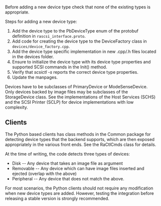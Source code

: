 Before adding a new device type check that none of the existing types is appropriate.

Steps for adding a new device type:

1. Add the device type to the PbDeviceType enum of the protobuf definition in `rascsi_interface.proto`.
2. Add code for creating the device type to the DeviceFactory class in `devices/device_factory.cpp`.
3. Add the device type specific implementation in new .cpp/.h files located in the devices folder.
4. Ensure to initialize the device type with its device type properties and supported SCSI commands in the Init() method.
5. Verify that _scsictl -s_ reports the correct device type properties.
6. Update the manpages.

Devices have to be subclasses of PrimaryDevice or ModeSenseDevice. Only devices backed by image files may be subclasses of the StorageDevice class. See the implementations of the Host Services (SCHS) and the SCSI Printer (SCLP) for device implementations with low complexity.

## Clients

The Python based clients has class methods in the Common package for detecting device types that the backend supports, which are then exposed appropriately in the various front ends. See the RaCtlCmds class for details.

At the time of writing, the code detects three types of devices:
* Disk -- Any device that takes an image file as argument
* Removable -- Any device which can have image files inserted and ejected (overlap with the above)
* Peripheral -- Any device that does not match the above.

For most scenarios, the Python clients should not require any modification when new device types are added. However, testing the integration before releasing a stable version is strongly recommended.
